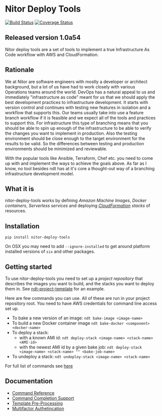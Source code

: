 # Nitor Deploy Tools
[![Build Status](https://travis-ci.org/NitorCreations/nitor-deploy-tools.svg?branch=master)](https://travis-ci.org/NitorCreations/nitor-deploy-tools)
[![Coverage Status](https://coveralls.io/repos/github/NitorCreations/nitor-deploy-tools/badge.svg?branch=master)](https://coveralls.io/github/NitorCreations/nitor-deploy-tools?branch=master)

## Released version 1.0a54

Nitor deploy tools are a set of tools to implement a true Infrastructure As Code workflow
with AWS and CloudFormation.

## Rationale

We at Nitor are software engineers with mostly a developer or architect background, but
a lot of us have had to work closely with various Operations teams around the world.
DevOps has a natural appeal to us and immediately "infrastructure as code" meant for us
that we should apply the best development practices to infrastructure development. It starts
with version control and continues with testing new features in isolation and a workflow
that supports this. Our teams usually take into use a feature branch workflow if it is
feasible and we expect all of the tools and practices to support this. For infrastructure
this type of branching means that you should be able to spin up enough of the infrastructure
to be able to verify the changes you want to implement in production. Also the testing
environment should be close enough to the target environment for the results to be valid.
So the differences between testing and production environments should be minimized and
reviewable.

With the popular tools like Ansible, Terraform, Chef etc. you need to come up with and
implement the ways to achieve the goals above. As far as I know, no tool besides ndt
has at it's core a thought-out way of a branching infrastructure development model.

## What it is

nitor-deploy-tools works by defining _Amazon Machine Images_, _Docker containers_,
_Serverless services_ and deploying _[CloudFormation](https://aws.amazon.com/cloudformation/)
stacks_ of resources.

## Installation

```
pip install nitor-deploy-tools
```
On OSX you may need to add `--ignore-installed` to get around platform installed versions
of `six` and other packages.

## Getting started

To use nitor-deploy-tools you need to set up a _project repository_ that
describes the images you want to build, and the stacks you want to deploy them in. See
[ndt-project-template](https://github.com/NitorCreations/ndt-project-template)
for an example.

Here are few commands you can use. All of these are run in your project repository root.
You need to have AWS credentials for command line access set up.

* To bake a new version of an image: `ndt bake-image <image-name>`
* To build a new Docker container image `ndt bake-docker <component> <docker-name>`
* To deploy a stack:
  * with a known AMI id: `ndt deploy-stack <image-name> <stack-name> <AMI-id>`
  * with the newest AMI id by a given bake job: `ndt deploy-stack <image-name> <stack-name> "" <bake-job-name>`
* To undeploy a stack: `ndt undeploy-stack <image-name> <stack-name>`

For full list of commands see [here](docs/commands.md)

## Documentation

- [Command Reference](docs/commands.md)
- [Command Completion Support](docs/completion.md)
- [Template Pre-Processing](docs/template-processing.md)
- [Multifactor Authetincation](docs/mfa.md)